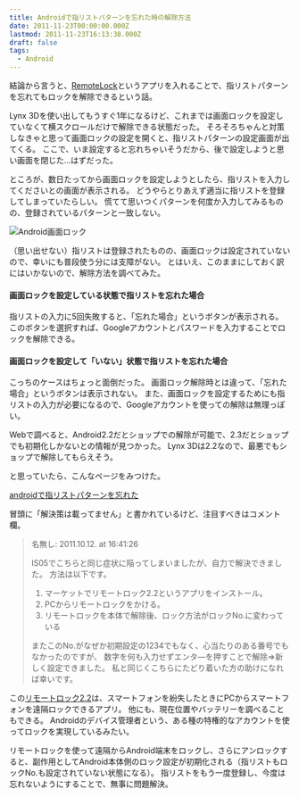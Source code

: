 ```yaml
---
title: Androidで指リストパターンを忘れた時の解除方法
date: 2011-11-23T00:00:00.000Z
lastmod: 2011-11-23T16:13:38.000Z
draft: false
tags:
  - Android
---
```


結論から言うと、[RemoteLock](http://www.telemarks.co.jp/products/remotelock22.htm)というアプリを入れることで、指リストパターンを忘れてもロックを解除できるという話。

Lynx 3Dを使い出してもうすぐ1年になるけど、これまでは画面ロックを設定していなくて横スクロールだけで解除できる状態だった。 そろそろちゃんと対策しなきゃと思って画面ロックの設定を開くと、指リストパターンの設定画面が出てくる。 ここで、いま設定すると忘れちゃいそうだから、後で設定しようと思い画面を閉じた…はずだった。

ところが、数日たってから画面ロックを設定しようとしたら、指リストを入力してくださいとの画面が表示される。 どうやらとりあえず適当に指リストを登録してしまっていたらしい。 慌てて思いつくパターンを何度か入力してみるものの、登録されているパターンと一致しない。

![Android画面ロック](@/assets/flickr/6389479021.jpg "Android画面ロック")

（思い出せない）指リストは登録されたものの、画面ロックは設定されていないので、幸いにも普段使う分には支障がない。 とはいえ、このままにしておく訳にはいかないので、解除方法を調べてみた。

#### 画面ロックを設定している状態で指リストを忘れた場合

指リストの入力に5回失敗すると、「忘れた場合」というボタンが表示される。 このボタンを選択すれば、Googleアカウントとパスワードを入力することでロックを解除できる。

#### 画面ロックを設定して「いない」状態で指リストを忘れた場合

こっちのケースはちょっと面倒だった。 画面ロック解除時とは違って、「忘れた場合」というボタンは表示されない。 また、画面ロックを設定するためにも指リストの入力が必要になるので、Googleアカウントを使っての解除は無理っぽい。

Webで調べると、Android2.2だとショップでの解除が可能で、2.3だとショップでも初期化しかないとの情報が見つかった。 Lynx 3Dは2.2なので、最悪でもショップで解除してもらえそう。

と思っていたら、こんなページをみつけた。

[androidで指リストパターンを忘れた](http://www.ezinfo.jp/doc/2011/06/08/android%E3%81%A7%E6%8C%87%E3%83%AA%E3%82%B9%E3%83%88%E3%83%91%E3%82%BF%E3%83%BC%E3%83%B3%E3%82%92%E5%BF%98%E3%82%8C%E3%81%9F-1695.html)

冒頭に「解決策は載ってません」と書かれているけど、注目すべきはコメント欄。

> 名無し: 2011.10.12. at 16:41:26
>
> IS05でこちらと同じ症状に陥ってしまいましたが、自力で解決できました。 方法は以下です。
>
> 1. マーケットでリモートロック2.2というアプリをインストール。
> 2. PCからリモートロックをかける。
> 3. リモートロックを本体で解除後、ロック方法がロックNo.に変わっている
>
> またこのNo.がなぜか初期設定の1234でもなく、心当たりのある番号でもなかったのですが、 数字を何も入力せずエンタ―を押すことで解除⇒新しく設定できました。 私と同じくこちらにたどり着いた方の助けになれば幸いです。

この[リモートロック2.2](https://market.android.com/details?id=jp.co.telemarks.remotelock22)は、スマートフォンを紛失したときにPCからスマートフォンを遠隔ロックできるアプリ。 他にも、現在位置やバッテリーを調べることもできる。 Androidのデバイス管理者という、ある種の特権的なアカウントを使ってロックを実現しているみたい。

リモートロックを使って遠隔からAndroid端末をロックし、さらにアンロックすると、副作用としてAndroid本体側のロック設定が初期化される（指リストもロックNo.も設定されていない状態になる）。 指リストをもう一度登録し、今度は忘れないようにすることで、無事に問題解決。
